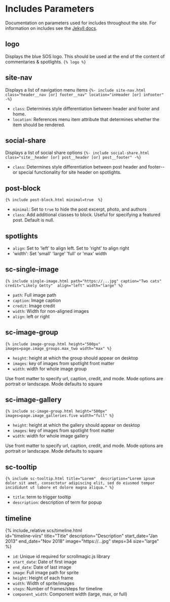 # Includes Parameters
Documentation on parameters used for includes throughout the site. For information on includes see the [Jekyll docs](https://jekyllrb.com/docs/includes/).

## logo
Displays the blue SOS logo. This should be used at the end of the content of commentaries & spotlights.
`{% logo %}`

## site-nav
Displays a list of navigation menu items
`{%- include site-nav.html class="header__nav [or] footer__nav" location="inHeader [or] inFooter" -%}`

- `class`: Determines style differentiation between header and footer and home.
- `location`: References menu item attribute that determines whether the item should be rendered.

## social-share
Displays a list of social share options
`{%- include social-share.html class="site__header [or] post__header [or] post__footer" -%}`

- `class`: Determines style differentiation between post header and footer--or special functionality for site header on spotlights.


## post-block
`{% include post-block.html minimal=true  %}`

- `minimal`: Set to `true` to hide the post excerpt, photo, and authors
- `class`: Add additional classes to block. Useful for specifying a featured post. Default is null.

## spotlights
- `align`: Set to 'left' to align left. Set to 'right' to align right
- 'width': Set 'small' 'large' 'full' or 'max' width

## sc-single-image
`{% include single-image.html path="https://...jpg" caption="Two cats" credit="Likely Getty"  align="left" width="large" %}`

- `path`: Full image path
- `caption`: Image caption
- `credit`: Image credit
- `width`: Width for non-aligned images
- `align`: left or right

## sc-image-group
`{% include image-group.html height="500px" images=page.image_groups.max_two width="max" %}`

- `height`: height at which the group should appear on desktop
- `images`: key of images from spotlight front matter
- `width`: width for whole image group

Use front matter to specify url, caption, credit, and mode. Mode options are portrait or landscape. Mode defaults to square


## sc-image-gallery
`{% include sc-image-group.html height="500px" images=page.image_galleries.five width="full" %}`

- `height`: height at which the gallery should appear on desktop
- `images`: key of images from spotlight front matter
- `width`: width for whole image gallery

Use front matter to specify url, caption, credit, and mode. Mode options are portrait or landscape. Mode defaults to square

## sc-tooltip
`{% include sc-tooltip.html title="Lorem"  description="Lorem ipsum dolor sit amet, consectetur adipiscing elit, sed do eiusmod tempor incididunt ut labore et dolore magna aliqua." %}`

- `title`: term to trigger tooltip
- `description`: description of term for popup

## timeline
{% include_relative scs/timeline.html  
  id="timeline-viirs"
  title="Title"
  description="Description"
  start_date="Jan 2013"
  end_date="Nov 2018"
  image="https://...jpg"
  steps=34
  size="large"
  %}

- `id`: Unique id required for scrollmagic.js library
- `start_date`: Date of first image
- `end_date`: Date of last image
- `image`: Full image path for sprite
- `height`: Height of each frame
- `width`: Width of sprite/images
- `steps`: Number of frames/steps for timeline
- `component_width`: Component width (large, max, or full)
